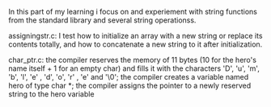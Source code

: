 In this part of my learning i focus on and experiement with string functions
from the standard library and several string operationss.

assigningstr.c: I test how to initialize an array with a new string or replace
its contents totally, and how to concatenate a new string to it after
initialization.

char_ptr.c: the compiler reserves the memory of 11 bytes (10 for the hero's
name itself + 1 for an empty char) and fills it with the characters
'D', 'u', 'm', 'b', 'l', 'e' , 'd', 'o', 'r' , 'e' and '\0';
the compiler creates a variable named hero of type char *;
the compiler assigns the pointer to a newly reserved string to the hero variable